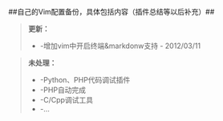 ##自己的Vim配置备份，具体包括内容（插件总结等以后补充）##

>	**更新：**
>*	-增加vim中开启终端&markdonw支持 - 2012/03/11

>	**未处理：**
>*	-Python、PHP代码调试插件
>*	-PHP自动完成
>*	-C/Cpp调试工具
>*	-...
